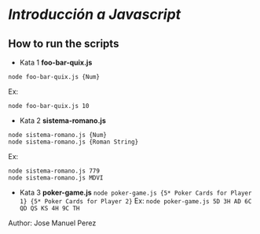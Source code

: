 # _Introducción a Javascript_

## How to run the scripts

- Kata 1 **foo-bar-quix.js**

`node foo-bar-quix.js {Num}`

Ex:

`node foo-bar-quix.js 10`

- Kata 2 **sistema-romano.js**

`node sistema-romano.js {Num}`  
`node sistema-romano.js {Roman String}`

Ex:

`node sistema-romano.js 779`  
`node sistema-romano.js MDVI`

- Kata 3 **poker-game.js**
  `node poker-game.js {5* Poker Cards for Player 1} {5* Poker Cards for Player 2}`
  Ex:
  `node poker-game.js 5D 3H AD 6C QD QS KS 4H 9C TH`

Author: Jose Manuel Perez
